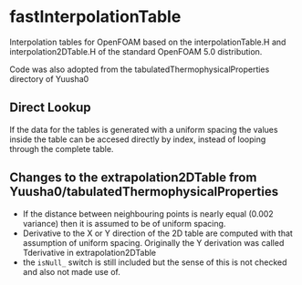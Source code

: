 # fastInterpolationTable

Interpolation tables for OpenFOAM based on the interpolationTable.H and interpolation2DTable.H of the standard OpenFOAM 5.0 distribution. 

Code was also adopted from the tabulatedThermophysicalProperties directory of Yuusha0


## Direct Lookup

If the data for the tables is generated with a uniform spacing the values inside the table can be accesed directly by index, instead of looping through the complete table. 

## Changes to the extrapolation2DTable from Yuusha0/tabulatedThermophysicalProperties

 * If the distance between neighbouring points is nearly equal (0.002 variance) then it is assumed to be of uniform spacing.
 * Derivative to the X or Y direction of the 2D table are computed with that assumption of uniform spacing. Originally the Y derivation was called Tderivative in extrapolation2DTable 
 * the ```isNull_``` switch is still included but the sense of this is not checked and also not made use of. 


